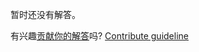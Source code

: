 
暂时还没有解答。

有兴趣[贡献你的解答](https://github.com/BFEdev/BFE.dev-solutions/blob/main/problem/event-delegation_zh.md)吗? [Contribute guideline](https://github.com/BFEdev/BFE.dev-solutions#how-to-contribute)
